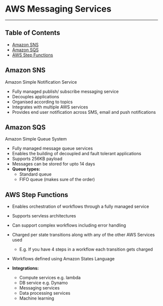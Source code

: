 # AWS Messaging Services

- - - -

## Table of Contents

* [Amazon SNS](https://github.com/Sam-Ballantyne/DevNotes/blob/main/AWS/AwsContentAndNetworkDeliveryServices.md#amazon-sns)
* [Amazon SQS](https://github.com/Sam-Ballantyne/DevNotes/blob/main/AWS/AwsContentAndNetworkDeliveryServices.md#amazon-sqs)
* [AWS Step Functions](https://github.com/Sam-Ballantyne/DevNotes/blob/main/AWS/AwsContentAndNetworkDeliveryServices.md#amazon-step-functions)

## Amazon SNS

Amazon Simple Notification Service

* Fully managed publish/ subscribe messaging service
* Decouples applications
* Organised according to topics
* Integrates with multiple AWS services
* Provides end user notification across SMS, email and push notifications

## Amazon SQS

Amazon Simple Queue System

* Fully managed message queue services
* Enables the building of decoupled and fault tolerant applications
* Supports 256KB payload
* Messages can be stored for upto 14 days
* __Queue types:__
  * Standard queue
  * FIFO queue (makes sure of the order)

## AWS Step Functions

* Enables orchestration of workflows through a fully managed service
* Supports servless architectures
* Can support complex workflows including error handling
* Charged per state transitions along with any of the other AWS Services used
  * E.g. If you have 4 steps in a workflow each transition gets charged
* Workflows defined using Amazon States Language

* __Integrations:__
  * Compute services e.g. lambda
  * DB service e.g. Dynamo
  * Messaging services
  * Data processing services
  * Machine learning
